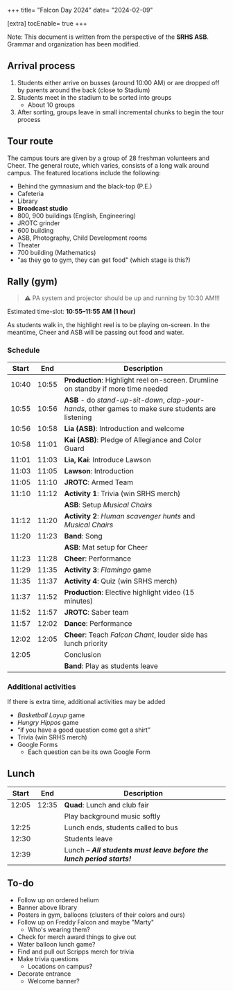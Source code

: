 +++
title= "Falcon Day 2024"
date= "2024-02-09"

[extra]
tocEnable= true
+++

Note: This document is written from the perspective of the **SRHS ASB**. Grammar and organization has been modified.

## Arrival process

1. Students either arrive on busses (around 10:00 AM) or are dropped off by parents around the back (close to Stadium)
2. Students meet in the stadium to be sorted into groups
	* About 10 groups
3. After sorting, groups leave in small incremental chunks to begin the tour process

## Tour route

The campus tours are given by a group of 28 freshman volunteers and Cheer. The general route, which varies, consists of a long walk around campus. The featured locations include the following:

 - Behind the gymnasium and the black-top (P.E.)
 - Cafeteria
 - Library
 - **Broadcast studio**
 - 800, 900 buildings (English, Engineering)
 - JROTC grinder
 - 600 building
 - ASB, Photography, Child Development rooms
 - Theater
 - 700 building (Mathematics)
 - "as they go to gym, they can get food" (which stage is this?)

## Rally (gym)

> :warning: PA system and projector should be up and running by 10:30 AM!!!

Estimated time-slot: **10:55–11:55 AM (1 hour)**

As students walk in, the highlight reel is to be playing on-screen. In the meantime, Cheer and ASB will be passing out food and water.

### Schedule

| Start | End | Description |
|---|---|---|
| 10:40 | 10:55 | **Production**: Highlight reel on-screen. Drumline on standby if more time needed
| 10:55 | 10:56 | **ASB** - do *stand-up-sit-down*, *clap-your-hands*, other games to make sure students are listening
| 10:56 | 10:58 | **Lia (ASB)**: Introduction and welcome
| 10:58 | 11:01 | **Kai (ASB)**: Pledge of Allegiance and Color Guard
| 11:01 | 11:03 | **Lia, Kai**: Introduce Lawson
| 11:03 | 11:05 | **Lawson**: Introduction
| 11:05 | 11:10 | **JROTC**: Armed Team 
| 11:10 | 11:12 | **Activity 1**: Trivia (win SRHS merch)
|       |       | **ASB**: Setup *Musical Chairs*
| 11:12 | 11:20 | **Activity 2**: *Human scavenger hunts* and *Musical Chairs*
| 11:20 | 11:23 | **Band**: Song
|       |       | **ASB**: Mat setup for Cheer
| 11:23 | 11:28 | **Cheer**: Performance
| 11:29 | 11:35 | **Activity 3**: *Flamingo* game
| 11:35 | 11:37 | **Activity 4**: Quiz (win SRHS merch)
| 11:37 | 11:52 | **Production**: Elective highlight video (15 minutes)
| 11:52 | 11:57 | **JROTC**: Saber team
| 11:57 | 12:02 | **Dance**: Performance
| 12:02 | 12:05 | **Cheer**: Teach *Falcon Chant*, louder side has lunch priority
| 12:05 |       | Conclusion
|       |       | **Band**: Play as students leave

### Additional activities

If there is extra time, additional activities may be added

 - *Basketball Layup* game
 - *Hungry Hippos* game
 - “if you have a good question come get a shirt”
 - Trivia (win SRHS merch)
 - Google Forms
 	- Each question can be its own Google Form

## Lunch

| Start | End | Description |
|---|---|---|
| 12:05 | 12:35 | **Quad**: Lunch and club fair
|       |       | Play background music softly
| 12:25 |       | Lunch ends, students called to bus 
| 12:30 |       | Students leave
| 12:39 |       | Lunch – ***All students must leave before the lunch period starts!***


## To-do
 - Follow up on ordered helium
 - Banner above library
 - Posters in gym, balloons (clusters of their colors and ours)
 - Follow up on Freddy Falcon and maybe "Marty"
 	- Who's wearing them?
 - Check for merch award things to give out
 - Water balloon lunch game?
 - Find and pull out Scripps merch for trivia
 - Make trivia questions
	- Locations on campus?
 - Decorate entrance
 	- Welcome banner?

